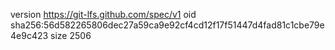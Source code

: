 version https://git-lfs.github.com/spec/v1
oid sha256:56d582265806dec27a59ca9e92cf4cd12f17f51447d4fad81c1cbe79e4e9c423
size 2506
